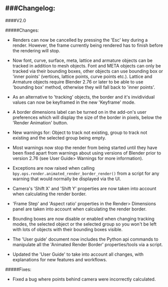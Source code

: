 ###Changelog:
---

####V2.0

#####Changes:

+ Renders can now be cancelled by pressing the 'Esc' key during a render. However, the frame currently being rendered has to finish before the rendering will stop.

+ Now font, curve, surface, meta, lattice and armature objects can be tracked in addition to mesh objects. Font and META objects can only be tracked via their bounding boxes, other objects can use bounding box or 'inner points' (vertices, lattice points, curve points etc.). Lattice and Armature objects require Blender 2.76 or later to be able to use 'bounding box' method, otherwise they will fall back to 'inner points'.

+ As an alternative to 'tracking' objects, the border and it's invidividual values can now be keyframed in the new 'Keyframe' mode.

+ A border dimensions label can be turned on in the add-on's user preferences which will display the size of the border in pixels, below the 'Render Animation' button.

+ New warnings for: Object to track not existing, group to track not existing and the selected group being empty. 

+ Most warnings now stop the render from being started until they have been fixed apart from warnings about using versions of Blender prior to version 2.76 (see User Guide> Warnings for more information).

+ Exceptions are now raised when calling `bpy.ops.render.animated_render_border_render()` from a script for any warning that would normally be displayed via the UI.

+ Camera's 'Shift X' and 'Shift Y' properties are now taken into account when calculating the render border.

+ 'Frame Step' and 'Aspect ratio' properties in the Render> Dimensions panel are taken into account when calculating the render border.
	
+ Bounding boxes are now disable or enabled when changing tracking modes, the selected object or the  selected group so you won't be left with lots of objects with their bounding boxes visible.
	
+ The 'User guide' document now includes the Python api commands to manipulate all the 'Animated Render Border' properties/tools via a script.

+ Updated the 'User Guide' to take into account all changes, with explanations for new features and workflows.

#####Fixes:

+ Fixed a bug where points behind camera were incorrectly calculated.
